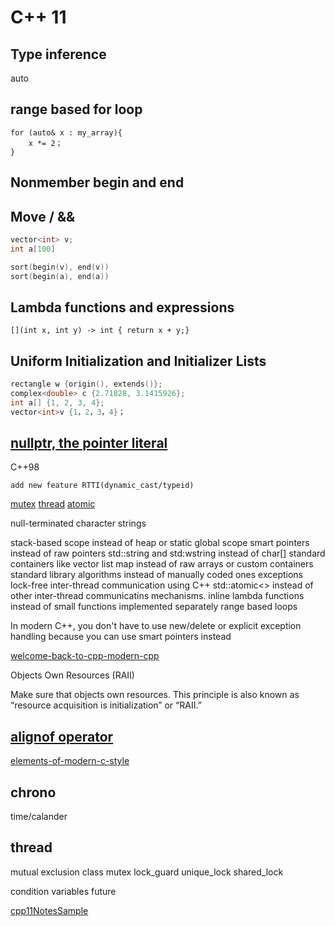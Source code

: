 # C++ 11

## Type inference

 auto

## range based for loop

```cp
for (auto& x : my_array){
    x *= 2；
}
```

## Nonmember begin and end

## Move / &&

``` cpp
vector<int> v;
int a[100]

sort(begin(v), end(v))
sort(begin(a), end(a))
```

## Lambda functions and expressions

``` cpp0
[](int x, int y) -> int { return x + y;}
```

## Uniform Initialization and Initializer Lists

``` cpp
rectangle w {origin(), extends()};
complex<double> c {2.71828, 3.1415926};
int a[] {1, 2, 3, 4};
vector<int>v {1，2，3，4}；
```

## [nullptr,  the pointer literal](http://en.cppreference.com/w/cpp/language/nullptr)

C++98

    add new feature RTTI(dynamic_cast/typeid)

[mutex](http://www.cplusplus.com/reference/mutex/lock/)
[thread](http://www.cplusplus.com/reference/thread/thread/)
[atomic](http://www.cplusplus.com/reference/atomic/atomic)

 null-terminated character strings

 stack-based scope instead of heap or static global scope
 smart pointers instead of raw pointers
 std::string and std:wstring instead of char[]
 standard containers like vector list map instead of raw arrays or custom containers
 standard library algorithms instead of manually coded ones
 exceptions
 lock-free inter-thread communication using C++ std::atomic<> instead of other inter-thread communicatins mechanisms.
 inline lambda functions instead of small functions implemented separately
 range based loops

 In modern C++, you don't have to use new/delete or explicit exception handling because you can use smart pointers instead

 [welcome-back-to-cpp-modern-cpp](https://docs.microsoft.com/en-us/cpp/cpp/welcome-back-to-cpp-modern-cpp)

Objects Own Resources (RAII)

Make sure that objects own resources. This principle is also known as “resource acquisition is initialization” or “RAII.”

## [alignof operator](http://en.cppreference.com/w/cpp/language/alignof)

[elements-of-modern-c-style](https://herbsutter.com/elements-of-modern-c-style/)

## chrono

time/calander

## thread

mutual exclusion
class mutex
lock_guard  unique_lock shared_lock

condition variables
future

[cpp11NotesSample](https://www.artima.com/samples/cpp11NotesSample.pdf)